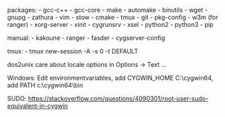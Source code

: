 packages:
	- gcc-c++
	- gcc-core
	- make
 	- automake
	- binutils
	- wget
	- gnupg
	- zathura
	- vim
	- stow
	- cmake
	- tmux
	- git 
	- pkg-config
	- w3m (for ranger)
	- xorg-server
	- xinit
	- cygrunsrv
	- xsel
	- python2
	- python3
	- pip

manual:
	- kakoune
	- ranger
	- fasder
	- cygserver-config

tmux:
	- tmux new-session -A -s 0 -t DEFAULT

dos2unix
care about locale options in Options -> Text ...

Windows: Edit environmentvariables, add CYGWIN_HOME C:\cygwin64, add PATH c:\cygwin64\bin

SUDO: https://stackoverflow.com/questions/4090301/root-user-sudo-equivalent-in-cygwin
